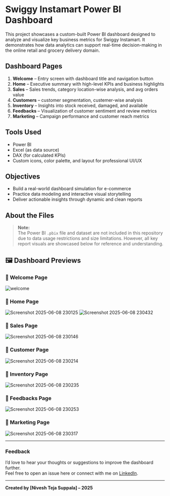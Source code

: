 # Swiggy Instamart Power BI Dashboard

This project showcases a custom-built Power BI dashboard designed to analyze and visualize key business metrics for Swiggy Instamart. It demonstrates how data analytics can support real-time decision-making in the online retail and grocery delivery domain.

## Dashboard Pages

1. **Welcome** – Entry screen with dashboard title and navigation button  
2. **Home** – Executive summary with high-level KPIs and business highlights  
3. **Sales** – Sales trends, category location-wise analysis, and avg orders value
4. **Customers** – customer segmentation, custemer-wise analysis
5. **Inventory** – Insights into stock received, damaged, and available  
6. **Feedbacks** – Visualization of customer sentiment and review metrics  
7. **Marketing** – Campaign performance and customer reach metrics

##  Tools Used

- Power BI  
- Excel (as data source)  
- DAX (for calculated KPIs)  
- Custom icons, color palette, and layout for professional UI/UX

##  Objectives

- Build a real-world dashboard simulation for e-commerce  
- Practice data modeling and interactive visual storytelling  
- Deliver actionable insights through dynamic and clean reports

##  About the Files

>  **Note:**  
> The Power BI `.pbix` file and dataset are not included in this repository due to data usage restrictions and size limitations. However, all key report visuals are showcased below for reference and understanding.

## 🖼 Dashboard Previews

### 🔹 Welcome Page
![welcome](https://github.com/user-attachments/assets/8f473d4c-7ed6-4d5e-8e18-8f94d3b36b97)

### 🔹 Home Page
![Screenshot 2025-06-08 230125](https://github.com/user-attachments/assets/015d5d68-2acc-40c5-b489-2a5371a39200)
![Screenshot 2025-06-08 230432](https://github.com/user-attachments/assets/b06514f3-7e20-4d83-ae93-fc36a48ac821)


### 🔹 Sales Page
![Screenshot 2025-06-08 230146](https://github.com/user-attachments/assets/e53c1d36-c66b-427a-9017-b92c0833b7e9)


### 🔹 Customer Page
![Screenshot 2025-06-08 230214](https://github.com/user-attachments/assets/e536d773-6985-4ad6-9c26-6f9cf2a3544a)

### 🔹 Inventory Page
![Screenshot 2025-06-08 230235](https://github.com/user-attachments/assets/3ccaa11e-b87d-4d3d-a315-f7a414983763)

### 🔹 Feedbacks Page
![Screenshot 2025-06-08 230253](https://github.com/user-attachments/assets/ffc9deb7-6eba-4183-aac7-376409a87d09)

### 🔹 Marketing Page
![Screenshot 2025-06-08 230317](https://github.com/user-attachments/assets/e68c3193-0422-4b2c-a963-ed17d500568c)

---

###  Feedback

I’d love to hear your thoughts or suggestions to improve the dashboard further.  
Feel free to open an issue here or connect with me on [LinkedIn]([https://www.linkedin.com/](http://www.linkedin.com/in/nivesh-teja)).

---

**Created by [Nivesh Teja Suppala] – 2025**

